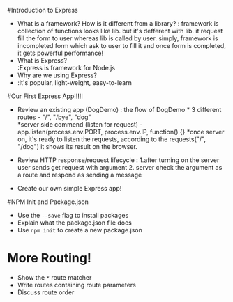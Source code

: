#Introduction to Express

* What is a framework? How is it different from a library?
    : framework is collection of functions looks like lib. 
    but it's defferent with lib. it request fill the form to user whereas
    lib is called by user.
    simply, framework is incompleted form which ask to user to fill it and 
    once form is completed, it gets powerful performance!
* What is Express?  
    :Express is framework for Node.js
* Why are we using Express?
*   :it's popular, light-weight, easy-to-learn

#Our First Express App!!!!!

* Review an existing app (DogDemo)
    : the flow of DogDemo 
        * 3 different routes
            - "/", "/bye", "dog"  
        *server side commend (listen for request)
            -app.listen(process.env.PORT, process.env.IP, function() {}
        *once server on, it's ready to listen the requests, according to 
        the requests("/", "/dog") it shows its result on the browser.

* Review HTTP response/request lifecycle
    :
        1.after turning on the server user sends get request with argument
        2. server check the argument as a route and respond as sending a message
* Create our own simple Express app!

#NPM Init and Package.json

* Use the `--save` flag to install packages
* Explain what the package.json file does
* Use `npm init` to create a new package.json


# More Routing!

* Show the `*` route matcher
* Write routes containing route parameters
* Discuss route order